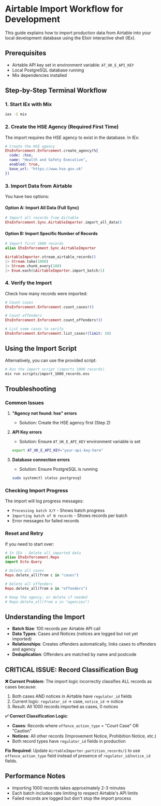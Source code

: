 # Airtable Import Workflow for Development

This guide explains how to import production data from Airtable into your local development database using the Elixir interactive shell (IEx).

## Prerequisites

- Airtable API key set in environment variable: `AT_UK_E_API_KEY`
- Local PostgreSQL database running
- Mix dependencies installed

## Step-by-Step Terminal Workflow

### 1. Start IEx with Mix

```bash
iex -S mix
```

### 2. Create the HSE Agency (Required First Time)

The import requires the HSE agency to exist in the database. In IEx:

```elixir
# Create the HSE agency
EhsEnforcement.Enforcement.create_agency(%{
  code: :hse, 
  name: "Health and Safety Executive", 
  enabled: true, 
  base_url: "https://www.hse.gov.uk"
})
```

### 3. Import Data from Airtable

You have two options:

#### Option A: Import All Data (Full Sync)
```elixir
# Import all records from Airtable
EhsEnforcement.Sync.AirtableImporter.import_all_data()
```

#### Option B: Import Specific Number of Records
```elixir
# Import first 1000 records
alias EhsEnforcement.Sync.AirtableImporter

AirtableImporter.stream_airtable_records()
|> Stream.take(1000)
|> Stream.chunk_every(100)
|> Enum.each(&AirtableImporter.import_batch/1)
```

### 4. Verify the Import

Check how many records were imported:

```elixir
# Count cases
EhsEnforcement.Enforcement.count_cases!()

# Count offenders  
EhsEnforcement.Enforcement.count_offenders!()

# List some cases to verify
EhsEnforcement.Enforcement.list_cases!(limit: 10)
```

## Using the Import Script

Alternatively, you can use the provided script:

```bash
# Run the import script (imports 1000 records)
mix run scripts/import_1000_records.exs
```

## Troubleshooting

### Common Issues

1. **"Agency not found: hse" errors**
   - Solution: Create the HSE agency first (Step 2)

2. **API Key errors**
   - Solution: Ensure `AT_UK_E_API_KEY` environment variable is set
   ```bash
   export AT_UK_E_API_KEY="your-api-key-here"
   ```

3. **Database connection errors**
   - Solution: Ensure PostgreSQL is running
   ```bash
   sudo systemctl status postgresql
   ```

### Checking Import Progress

The import will log progress messages:
- `Processing batch X/Y` - Shows batch progress
- `Importing batch of N records` - Shows records per batch
- Error messages for failed records

### Reset and Retry

If you need to start over:

```elixir
# In IEx - Delete all imported data
alias EhsEnforcement.Repo
import Ecto.Query

# Delete all cases
Repo.delete_all(from c in "cases")

# Delete all offenders
Repo.delete_all(from o in "offenders")

# Keep the agency, or delete if needed
# Repo.delete_all(from a in "agencies")
```

## Understanding the Import

- **Batch Size**: 100 records per Airtable API call
- **Data Types**: Cases and Notices (notices are logged but not yet imported)
- **Relationships**: Creates offenders automatically, links cases to offenders and agency
- **Deduplication**: Offenders are matched by name and postcode

## CRITICAL ISSUE: Record Classification Bug

**❌ Current Problem**: The import logic incorrectly classifies ALL records as cases because:
1. Both cases AND notices in Airtable have `regulator_id` fields
2. Current logic: `regulator_id` → case, `notice_id` → notice
3. Result: All 1000 records imported as cases, 0 notices

**✅ Correct Classification Logic**:
- **Cases**: Records where `offence_action_type` = "Court Case" OR "Caution" 
- **Notices**: All other records (Improvement Notice, Prohibition Notice, etc.)
- Both record types have `regulator_id` fields in production

**Fix Required**: Update `AirtableImporter.partition_records/1` to use `offence_action_type` field instead of presence of `regulator_id`/`notice_id` fields.

## Performance Notes

- Importing 1000 records takes approximately 2-3 minutes
- Each batch includes rate limiting to respect Airtable's API limits
- Failed records are logged but don't stop the import process